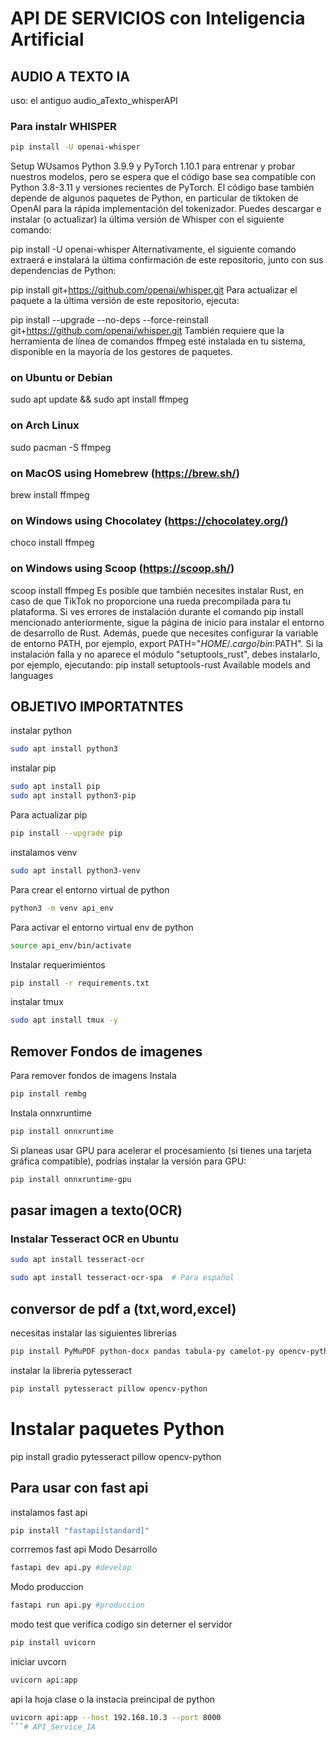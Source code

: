 # API DE SERVICIOS con Inteligencia Artificial

## AUDIO A TEXTO IA 
uso: el antiguo audio_aTexto_whisperAPI

### Para instalr WHISPER
```bash
pip install -U openai-whisper
```
Setup
WUsamos Python 3.9.9 y PyTorch 1.10.1 para entrenar y probar nuestros modelos, pero se espera que el código base sea compatible con Python 3.8-3.11 y versiones recientes de PyTorch. El código base también depende de algunos paquetes de Python, en particular de tiktoken de OpenAI para la rápida implementación del tokenizador. Puedes descargar e instalar (o actualizar) la última versión de Whisper con el siguiente comando:

pip install -U openai-whisper
Alternativamente, el siguiente comando extraerá e instalará la última confirmación de este repositorio, junto con sus dependencias de Python:

pip install git+https://github.com/openai/whisper.git
Para actualizar el paquete a la última versión de este repositorio, ejecuta:

pip install --upgrade --no-deps --force-reinstall git+https://github.com/openai/whisper.git
También requiere que la herramienta de línea de comandos ffmpeg esté instalada en tu sistema, disponible en la mayoría de los gestores de paquetes.

### on Ubuntu or Debian
sudo apt update && sudo apt install ffmpeg

### on Arch Linux
sudo pacman -S ffmpeg

### on MacOS using Homebrew (https://brew.sh/)
brew install ffmpeg

### on Windows using Chocolatey (https://chocolatey.org/)
choco install ffmpeg

### on Windows using Scoop (https://scoop.sh/)
scoop install ffmpeg
Es posible que también necesites instalar Rust, en caso de que TikTok no proporcione una rueda precompilada para tu plataforma. Si ves errores de instalación durante el comando pip install mencionado anteriormente, sigue la página de inicio para instalar el entorno de desarrollo de Rust. Además, puede que necesites configurar la variable de entorno PATH, por ejemplo, export PATH="$HOME/.cargo/bin:$PATH". Si la instalación falla y no aparece el módulo "setuptools_rust", debes instalarlo, por ejemplo, ejecutando:
pip install setuptools-rust
Available models and languages

## OBJETIVO IMPORTATNTES
instalar python
```bash
sudo apt install python3
```
instalar pip
```bash
sudo apt install pip
sudo apt install python3-pip
```

Para actualizar pip
```bash
pip install --upgrade pip
```
instalamos venv
```bash
sudo apt install python3-venv
```
Para crear el entorno virtual de python
```bash
python3 -m venv api_env
```
Para activar el entorno virtual env de python
```bash
source api_env/bin/activate
```
Instalar requerimientos
```bash
pip install -r requirements.txt
```
instalar tmux
```bash
sudo apt install tmux -y
```

## Remover Fondos de imagenes
Para remover fondos de imagens
Instala 
```bash
pip install rembg
```
Instala onnxruntime
```bash
pip install onnxruntime
```
Si planeas usar GPU para acelerar el procesamiento (si tienes una tarjeta gráfica compatible), podrías instalar la versión para GPU:
```bash
pip install onnxruntime-gpu
```

## pasar imagen a texto(OCR)
### Instalar Tesseract OCR en Ubuntu

```bash
sudo apt install tesseract-ocr
```
```bash
sudo apt install tesseract-ocr-spa  # Para español
```

## conversor de pdf a (txt,word,excel)
necesitas instalar las siguientes librerias
```bash
pip install PyMuPDF python-docx pandas tabula-py camelot-py opencv-python Pillow
```


instalar la libreria pytesseract
```bash
pip install pytesseract pillow opencv-python
```

# Instalar paquetes Python
pip install gradio pytesseract pillow opencv-python
## Para usar con fast api

instalamos fast api
```bash
pip install "fastapi[standard]"
```
corrremos fast api
Modo Desarrollo
```bash
fastapi dev api.py #develop
```
Modo produccion
```bash
fastapi run api.py #produccion
```

modo test que verifica codigo sin deterner el servidor
```bash
pip install uvicorn
```
iniciar uvcorn
```bash
uvicorn api:app
```
api la hoja clase o la instacia preincipal de python
```bash
uvicorn api:app --host 192.168.10.3 --port 8000
```# API_Service_IA
